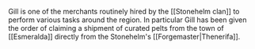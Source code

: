 Gill is one of the merchants routinely hired by the [[Stonehelm clan]] to perform various tasks around the region. In particular Gill has been given the order of claiming a shipment of curated pelts from the town of [[Esmeralda]] directly from the Stonehelm's [[Forgemaster|Thenerifa]].